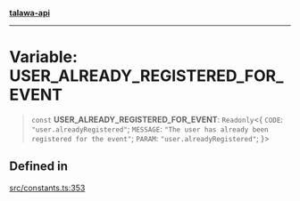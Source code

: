 [**talawa-api**](../../README.md)

***

# Variable: USER\_ALREADY\_REGISTERED\_FOR\_EVENT

> `const` **USER\_ALREADY\_REGISTERED\_FOR\_EVENT**: `Readonly`\<\{ `CODE`: `"user.alreadyRegistered"`; `MESSAGE`: `"The user has already been registered for the event"`; `PARAM`: `"user.alreadyRegistered"`; \}\>

## Defined in

[src/constants.ts:353](https://github.com/Suyash878/talawa-api/blob/b5a9d8b4a1ea678a3d6f5b710b3721f91a3052fc/src/constants.ts#L353)
